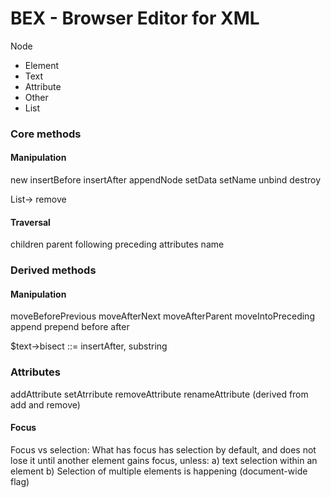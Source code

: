 # BEX - Browser Editor for XML

Node
- Element
- Text
- Attribute
- Other
- List

### Core methods

#### Manipulation

new
insertBefore
insertAfter
appendNode
setData
setName
unbind
destroy

List->
remove

#### Traversal

children
parent
following
preceding
attributes
name

### Derived methods

#### Manipulation

moveBeforePrevious
moveAfterNext
moveAfterParent
moveIntoPreceding
append
prepend
before
after

$text->bisect ::= insertAfter, substring

### Attributes
addAttribute
setAtrribute
removeAttribute
renameAttribute (derived from add and remove)

#### Focus

Focus vs selection:
What has focus has selection by default, and does not lose it until another element gains focus, unless:
a) text selection within an element
b) Selection of multiple elements is happening (document-wide flag)
